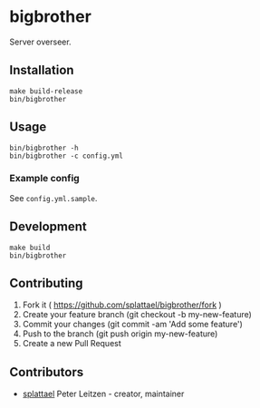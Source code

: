 # bigbrother

Server overseer.

## Installation

    make build-release
    bin/bigbrother

## Usage

    bin/bigbrother -h
    bin/bigbrother -c config.yml

### Example config

See `config.yml.sample`.

## Development

    make build
    bin/bigbrother

## Contributing

1. Fork it ( https://github.com/splattael/bigbrother/fork )
2. Create your feature branch (git checkout -b my-new-feature)
3. Commit your changes (git commit -am 'Add some feature')
4. Push to the branch (git push origin my-new-feature)
5. Create a new Pull Request

## Contributors

- [splattael](https://github.com/splattael) Peter Leitzen - creator, maintainer
